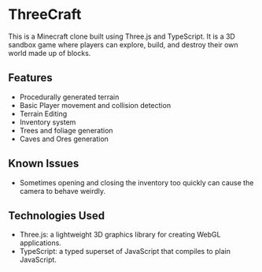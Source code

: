 # ThreeCraft

This is a Minecraft clone built using Three.js and TypeScript. It is a 3D sandbox game where players can explore, build, and destroy their own world made up of blocks.

## Features

- Procedurally generated terrain
- Basic Player movement and collision detection
- Terrain Editing
- Inventory system
- Trees and foliage generation
- Caves and Ores generation

## Known Issues

- Sometimes opening and closing the inventory too quickly can cause the camera to behave weirdly.

## Technologies Used

- Three.js: a lightweight 3D graphics library for creating WebGL applications.
- TypeScript: a typed superset of JavaScript that compiles to plain JavaScript.
